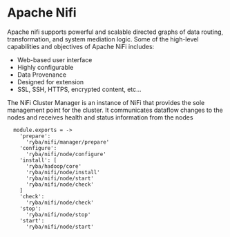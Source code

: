 
# Apache Nifi

Apache nifi supports powerful and scalable directed graphs of data routing, transformation,
and system mediation logic. Some of the high-level capabilities and objectives of Apache NiFi includes:
  * Web-based user interface
  * Highly configurable
  * Data Provenance
  * Designed for extension
  * SSL, SSH, HTTPS, encrypted content, etc...

  The NiFi Cluster Manager is an instance of NiFi that provides the sole management point for the cluster. 
  It communicates dataflow changes to the nodes and receives health and status information from the nodes

      module.exports = -> 
        'prepare':
          'ryba/nifi/manager/prepare'
        'configure':
          'ryba/nifi/node/configure'
        'install': [
          'ryba/hadoop/core'
          'ryba/nifi/node/install'
          'ryba/nifi/node/start'
          'ryba/nifi/node/check'
        ]
        'check':
          'ryba/nifi/node/check'
        'stop':
          'ryba/nifi/node/stop'
        'start':
          'ryba/nifi/node/start'
